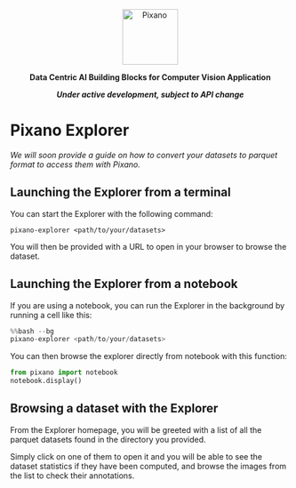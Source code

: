 <div align="center">

<picture>
    <img src="https://raw.githubusercontent.com/pixano/pixano/main/images/pixano_logo.png" alt="Pixano" height="100"/>
</picture>

<br/>

**Data Centric AI Building Blocks for Computer Vision Application**

***Under active development, subject to API change***

</div>


# Pixano Explorer

*We will soon provide a guide on how to convert your datasets to parquet format to access them with Pixano.*

## Launching the Explorer from a terminal

You can start the Explorer with the following command:

```shell
pixano-explorer <path/to/your/datasets>
```

You will then be provided with a URL to open in your browser to browse the dataset.

## Launching the Explorer from a notebook

If you are using a notebook, you can run the Explorer in the background by running a cell like this:

```python
%%bash --bg
pixano-explorer <path/to/your/datasets>
```

You can then browse the explorer directly from notebook with this function:

```python
from pixano import notebook
notebook.display()
```

## Browsing a dataset with the Explorer

From the Explorer homepage, you will be greeted with a list of all the parquet datasets found in the directory you provided.

Simply click on one of them to open it and you will be able to see the dataset statistics if they have been computed, and browse the images from the list to check their annotations.
